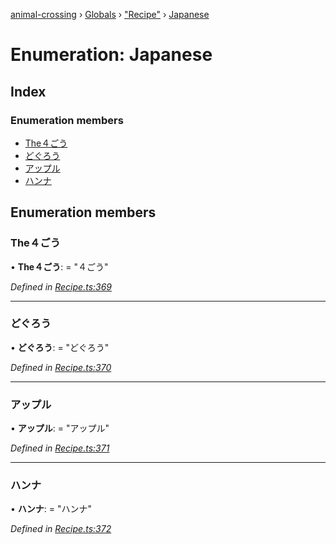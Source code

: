 [animal-crossing](../README.md) › [Globals](../globals.md) › ["Recipe"](../modules/_recipe_.md) › [Japanese](_recipe_.japanese.md)

# Enumeration: Japanese

## Index

### Enumeration members

* [The４ごう](_recipe_.japanese.md#the４ごう)
* [どぐろう](_recipe_.japanese.md#どぐろう)
* [アップル](_recipe_.japanese.md#アップル)
* [ハンナ](_recipe_.japanese.md#ハンナ)

## Enumeration members

###  The４ごう

• **The４ごう**: = "４ごう"

*Defined in [Recipe.ts:369](https://github.com/Norviah/animal-crossing/blob/c9eb585/module/types/Recipe.ts#L369)*

___

###  どぐろう

• **どぐろう**: = "どぐろう"

*Defined in [Recipe.ts:370](https://github.com/Norviah/animal-crossing/blob/c9eb585/module/types/Recipe.ts#L370)*

___

###  アップル

• **アップル**: = "アップル"

*Defined in [Recipe.ts:371](https://github.com/Norviah/animal-crossing/blob/c9eb585/module/types/Recipe.ts#L371)*

___

###  ハンナ

• **ハンナ**: = "ハンナ"

*Defined in [Recipe.ts:372](https://github.com/Norviah/animal-crossing/blob/c9eb585/module/types/Recipe.ts#L372)*
